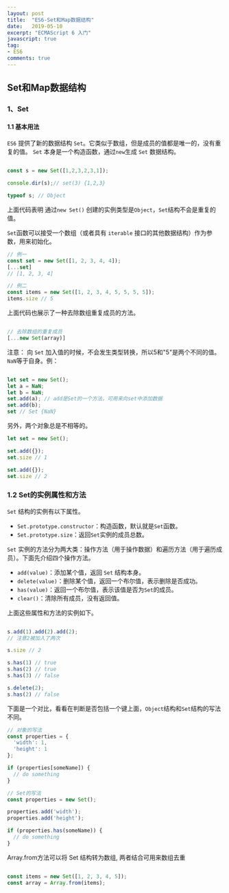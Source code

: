 ```yaml
---
layout: post
title:  "ES6-Set和Map数据结构"
date:   2019-05-10
excerpt: "ECMAScript 6 入门"
javascript: true
tag:
- ES6 
comments: true
---
```


## Set和Map数据结构

### 1、Set

#### 1.1 基本用法

`ES6` 提供了新的数据结构 `Set`。它类似于数组，但是成员的值都是唯一的，没有重复的值。
`Set` 本身是一个构造函数，通过`new`生成 `Set` 数据结构。

```javascript

const s = new Set([1,2,3,2,3,1]);

console.dir(s);// set(3) {1,2,3}

typeof s; // Object

```
上面代码表明 通过`new Set()` 创建的实例类型是`Object`，`Set`结构不会是重复的值。

`Set`函数可以接受一个数组（或者具有 `iterable` 接口的其他数据结构）作为参数，用来初始化。

```javascript
// 例一
const set = new Set([1, 2, 3, 4, 4]);
[...set]
// [1, 2, 3, 4]

// 例二
const items = new Set([1, 2, 3, 4, 5, 5, 5, 5]);
items.size // 5

```

上面代码也展示了一种去除数组重复成员的方法。

```javascript

// 去除数组的重复成员
[...new Set(array)]

```

注意： 向 `Set` 加入值的时候，不会发生类型转换，所以5和"5"是两个不同的值。`NaN`等于自身。例：

```javascript

let set = new Set();
let a = NaN;
let b = NaN;
set.add(a); // add是Set的一个方法，可用来向set中添加数据
set.add(b);
set // Set {NaN}

```

另外，两个对象总是不相等的。

```javascript
let set = new Set();

set.add({});
set.size // 1

set.add({});
set.size // 2

```

### 1.2 Set的实例属性和方法

`Set` 结构的实例有以下属性。

- `Set.prototype.constructor`：构造函数，默认就是`Set`函数。
- `Set.prototype.size`：返回`Set`实例的成员总数。

`Set` 实例的方法分为两大类：操作方法（用于操作数据）和遍历方法（用于遍历成员）。下面先介绍四个操作方法。

- `add(value)`：添加某个值，返回 `Set` 结构本身。
- `delete(value)`：删除某个值，返回一个布尔值，表示删除是否成功。
- `has(value)`：返回一个布尔值，表示该值是否为`Set`的成员。
- `clear()`：清除所有成员，没有返回值。

上面这些属性和方法的实例如下。

```javascript

s.add(1).add(2).add(2);
// 注意2被加入了两次

s.size // 2

s.has(1) // true
s.has(2) // true
s.has(3) // false

s.delete(2);
s.has(2) // false

```

下面是一个对比，看看在判断是否包括一个键上面，`Object`结构和`Set`结构的写法不同。

```javascript
// 对象的写法
const properties = {
  'width': 1,
  'height': 1
};

if (properties[someName]) {
  // do something
}

// Set的写法
const properties = new Set();

properties.add('width');
properties.add('height');

if (properties.has(someName)) {
  // do something
}
```
Array.from方法可以将 Set 结构转为数组, 两者结合可用来数组去重

```javascript

const items = new Set([1, 2, 3, 4, 5]);
const array = Array.from(items);

```
